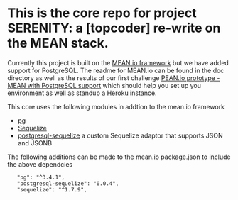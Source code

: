 
# This is the core repo for project SERENITY: a [topcoder] re-write on the MEAN stack.  

Currently this project is built on the [MEAN.io framework](http://mean.io/)
but we have added support for PostgreSQL.  The readme for MEAN.io can be found in the doc directory as well as the results of our first challenge
[PEAN.io prototype - MEAN with PostgreSQL support](http://www.topcoder.com/challenge-details/30045010) which should help you set up you environment as well as standup a [Heroku](heroku.com) instance.

This core uses the following modules in addtion to the mean.io framework

 * [pg](https://www.npmjs.org/package/pg)
 * [Sequelize](http://sequelizejs.com)
 *  [postgresql-sequelize](https://www.npmjs.org/package/postgresql-sequelize)  a custom Sequelize adaptor that supports JSON and JSONB

 The following additions can be made to the mean.io package.json to include the above dependcies
 ```
    "pg": "^3.4.1",
    "postgresql-sequelize": "0.0.4",
    "sequelize": "^1.7.9",
  ```
